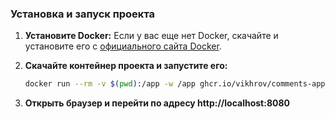 ### Установка и запуск проекта

1. **Установите Docker:** Если у вас еще нет Docker, скачайте и установите его с [официального сайта Docker](https://www.docker.com/get-started).

2. **Скачайте контейнер проекта и запустите его:**
   ```sh
   docker run --rm -v $(pwd):/app -w /app ghcr.io/vikhrov/comments-app:comment-app sh -c "npm install && npm run dev"
3. **Открыть браузер и перейти по адресу http://localhost:8080**
